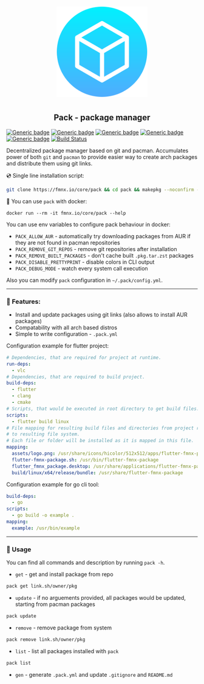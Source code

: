 <p align="center">
<img style="align: center; padding-left: 10px; padding-right: 10px; padding-bottom: 10px;" width="238px" height="238px" src="./logo.png" />
</p>

<h2 align="center">Pack - package manager</h2>

[![Generic badge](https://img.shields.io/badge/LICENSE-GPL-orange.svg)](https://fmnx.io/core/pack/src/branch/main/LICENSE)
[![Generic badge](https://img.shields.io/badge/FMNX-REPO-006db0.svg)](https://fmnx.io/core/pack)
[![Generic badge](https://img.shields.io/badge/CODEBERG-REPO-45a3fb.svg)](https://codeberg.org/fmnx/pack)
[![Generic badge](https://img.shields.io/badge/GITHUB-REPO-white.svg)](https://github.com/fmnx-io/pack)
[![Generic badge](https://img.shields.io/badge/DOCKER-REGISTRY-blue.svg)](https://fmnx.io/core/-/packages/container/pack/latest)
[![Build Status](https://ci.fmnx.io/api/badges/core/pack/status.svg)](https://ci.fmnx.io/core/pack)

Decentralized package manager based on git and pacman. Accumulates power of both `git` and `pacman` to provide easier way to create arch packages and distribute them using git links.

💿 Single line installation script:

```sh
git clone https://fmnx.io/core/pack && cd pack && makepkg --noconfirm -sfri
```

🐋 You can use `pack` with docker:

```
docker run --rm -it fmnx.io/core/pack --help
```

You can use env variables to configure pack behaviour in docker:

- `PACK_ALLOW_AUR` - automatically try downloading packages from AUR if they are not found in pacman repositories
- `PACK_REMOVE_GIT_REPOS` - remove git repositories after installation
- `PACK_REMOVE_BUILT_PACKAGES` - don't cache built `.pkg.tar.zst` packages
- `PACK_DISABLE_PRETTYPRINT` - disable colors in CLI output
- `PACK_DEBUG_MODE` - watch every system call execution

Also you can modify `pack` configuration in `~/.pack/config.yml`.

---

### 🚀 Features:

- Install and update packages using git links (also allows to install AUR packages)
- Compatability with all arch based distros
- Simple to write configuration - `.pack.yml`

Configuration example for flutter project:

```yml
# Dependencies, that are required for project at runtime.
run-deps:
  - vlc
# Dependencies, that are required to build project.
build-deps:
  - flutter
  - clang
  - cmake
# Scripts, that would be executed in root directory to get build files.
scripts:
  - flutter build linux
# File mapping for resulting build files and directories from project root
# to resulting file system.
# Each file or folder will be installed as it is mapped in this file.
mapping:
  assets/logo.png: /usr/share/icons/hicolor/512x512/apps/flutter-fmnx-package.png
  flutter-fmnx-package.sh: /usr/bin/flutter-fmnx-package
  flutter_fmnx_package.desktop: /usr/share/applications/flutter-fmnx-package.desktop
  build/linux/x64/release/bundle: /usr/share/flutter-fmnx-package
```

Configuration example for go cli tool:

```yml
build-deps:
  - go
scripts:
  - go build -o example .
mapping:
  example: /usr/bin/example
```

---

### 📄 Usage

You can find all commands and description by running `pack -h`.

- `get` - get and install package from repo

```sh
pack get link.sh/owner/pkg
```

- `update` - if no arguements provided, all packages would be updated, starting from pacman packages

```sh
pack update
```

- `remove` - remove package from system

```sh
pack remove link.sh/owner/pkg
```

- `list` - list all packages installed with `pack`

```sh
pack list
```

- `gen` - generate `.pack.yml` and update `.gitignore` and `README.md`

<!--
Group pacman packages before installation.
-->

